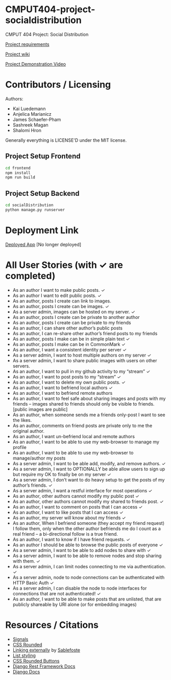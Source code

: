 CMPUT404-project-socialdistribution
===================================

CMPUT 404 Project: Social Distribution

[Project requirements](https://github.com/uofa-cmput404/project-socialdistribution/blob/master/project.org) 

[Project wiki](https://github.com/uofa-cmput404/404f23project-restless-clients/wiki)

[Project Demonstration Video](https://youtu.be/X0vkAN03SjE)

Contributors / Licensing
========================

Authors:
    
* Kai Luedemann
* Anjelica Marianicz
* James Schaefer-Pham
* Sashreek Magan
* Shalomi Hron

Generally everything is LICENSE'D under the MIT license.

## Project Setup Frontend

```sh
cd frontend
npm install
npm run build
```
## Project Setup Backend

```sh
cd socialDistribution
python manage.py runserver
```

Deployment Link
===============
[Deployed App](https://restlessclients-7b4ebf6b9382.herokuapp.com/) [No longer deployed]

All User Stories (with ✓ are completed)
=======================================
- As an author I want to make public posts. ✓
- As an author I want to edit public posts. ✓
- As an author, posts I create can link to images.
- As an author, posts I create can be images. ✓
- As a server admin, images can be hosted on my server. ✓
- As an author, posts I create can be private to another author
- As an author, posts I create can be private to my friends
- As an author, I can share other author’s public posts
- As an author, I can re-share other author’s friend posts to my friends
- As an author, posts I make can be in simple plain text ✓
- As an author, posts I make can be in CommonMark ✓
- As an author, I want a consistent identity per server ✓
- As a server admin, I want to host multiple authors on my server ✓
- As a server admin, I want to share public images with users on other servers. 
- As an author, I want to pull in my github activity to my “stream” ✓
- As an author, I want to post posts to my “stream” ✓
- As an author, I want to delete my own public posts. ✓
- As an author, I want to befriend local authors ✓
- As an author, I want to befriend remote authors
- As an author, I want to feel safe about sharing images and posts with my friends – images shared to friends should only be visible to friends. [public images are public]
- As an author, when someone sends me a friends only-post I want to see the likes.
- As an author, comments on friend posts are private only to me the original author.
- As an author, I want un-befriend local and remote authors
- As an author, I want to be able to use my web-browser to manage my profile
- As an author, I want to be able to use my web-browser to manage/author my posts
- As a server admin, I want to be able add, modify, and remove authors. ✓
- As a server admin, I want to OPTIONALLY be able allow users to sign up but require my OK to finally be on my server ✓
- As a server admin, I don’t want to do heavy setup to get the posts of my author’s friends. ✓
- As a server admin, I want a restful interface for most operations ✓
- As an author, other authors cannot modify my public post ✓
- As an author, other authors cannot modify my shared to friends post. ✓
- As an author, I want to comment on posts that I can access ✓
- As an author, I want to like posts that I can access ✓
- As an author, my server will know about my friends ✓
- As an author, When I befriend someone (they accept my friend request) I follow them, only when the other author befriends me do I count as a real friend – a bi-directional follow is a true friend.
- As an author, I want to know if I have friend requests. ✓
- As an author I should be able to browse the public posts of everyone ✓
- As a server admin, I want to be able to add nodes to share with ✓
- As a server admin, I want to be able to remove nodes and stop sharing with them. ✓
- As a server admin, I can limit nodes connecting to me via authentication. ✓
- As a server admin, node to node connections can be authenticated with HTTP Basic Auth ✓
- As a server admin, I can disable the node to node interfaces for connections that are not authenticated! ✓
- As an author, I want to be able to make posts that are unlisted, that are publicly shareable by URI alone (or for embedding images)


Resources / Citations
======================

* [Signals](https://docs.djangoproject.com/en/4.2/topics/signals/)
* [CSS Rounded](https://www.w3schools.com/css/css3_borders.asp)
* [Linking externally](https://stackoverflow.com/questions/11759028/changing-base-url-on-part-of-a-page-only) by [Sablefoste](https://stackoverflow.com/users/1408137/sablefoste)
* [List styling](https://www.w3schools.com/cssref/pr_list-style-type.php)
* [CSS Rounded Buttons](https://www.w3schools.com/howto/howto_css_round_buttons.asp)
* [Django Rest Framework Docs](https://www.django-rest-framework.org/)
* [Django Docs](https://docs.djangoproject.com/en/4.2/)
